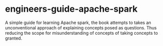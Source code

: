 # engineers-guide-apache-spark
A simple guide for learning Apache spark, the book attempts to takes an unconventional approach of explaining concepts posed as questions. Thus reducing the scope for misunderstanding of concepts of taking concepts to granted. 
